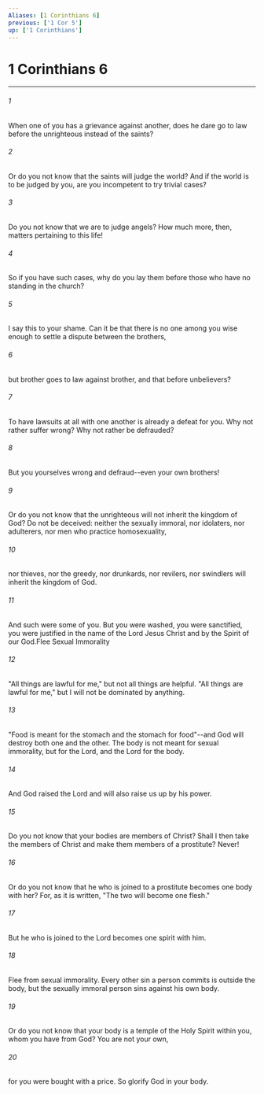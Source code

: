 ```yaml
---
Aliases: [1 Corinthians 6]
previous: ['1 Cor 5']
up: ['1 Corinthians']
---
```

# 1 Corinthians 6

***

 

###### 1 
When one of you has a grievance against another, does he dare go to law before the unrighteous instead of the saints? 
 

###### 2 
Or do you not know that the saints will judge the world? And if the world is to be judged by you, are you incompetent to try trivial cases? 
 

###### 3 
Do you not know that we are to judge angels? How much more, then, matters pertaining to this life! 
 

###### 4 
So if you have such cases, why do you lay them before those who have no standing in the church? 
 

###### 5 
I say this to your shame. Can it be that there is no one among you wise enough to settle a dispute between the brothers, 
 

###### 6 
but brother goes to law against brother, and that before unbelievers? 
 

###### 7 
To have lawsuits at all with one another is already a defeat for you. Why not rather suffer wrong? Why not rather be defrauded? 
 

###### 8 
But you yourselves wrong and defraud--even your own brothers!
 
 

###### 9 
Or do you not know that the unrighteous will not inherit the kingdom of God? Do not be deceived: neither the sexually immoral, nor idolaters, nor adulterers, nor men who practice homosexuality, 
 

###### 10 
nor thieves, nor the greedy, nor drunkards, nor revilers, nor swindlers will inherit the kingdom of God. 
 

###### 11 
And such were some of you. But you were washed, you were sanctified, you were justified in the name of the Lord Jesus Christ and by the Spirit of our God.Flee Sexual Immorality
 
 

###### 12 
"All things are lawful for me," but not all things are helpful. "All things are lawful for me," but I will not be dominated by anything. 
 

###### 13 
"Food is meant for the stomach and the stomach for food"--and God will destroy both one and the other. The body is not meant for sexual immorality, but for the Lord, and the Lord for the body. 
 

###### 14 
And God raised the Lord and will also raise us up by his power. 
 

###### 15 
Do you not know that your bodies are members of Christ? Shall I then take the members of Christ and make them members of a prostitute? Never! 
 

###### 16 
Or do you not know that he who is joined to a prostitute becomes one body with her? For, as it is written, "The two will become one flesh." 
 

###### 17 
But he who is joined to the Lord becomes one spirit with him. 
 

###### 18 
Flee from sexual immorality. Every other sin a person commits is outside the body, but the sexually immoral person sins against his own body. 
 

###### 19 
Or do you not know that your body is a temple of the Holy Spirit within you, whom you have from God? You are not your own, 
 

###### 20 
for you were bought with a price. So glorify God in your body.
 
